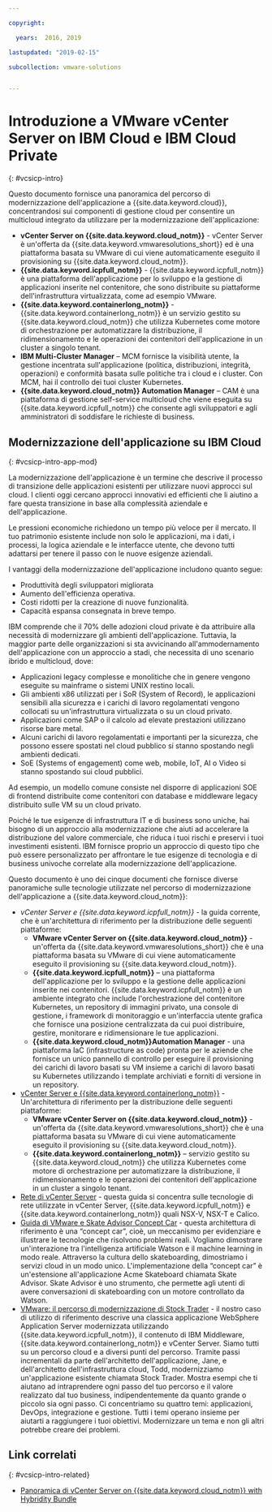 ```yaml
---

copyright:

  years:  2016, 2019

lastupdated: "2019-02-15"

subcollection: vmware-solutions


---
```


# Introduzione a VMware vCenter Server on IBM Cloud e IBM Cloud Private
{: #vcsicp-intro}

Questo documento fornisce una panoramica del percorso di modernizzazione dell'applicazione a {{site.data.keyword.cloud}}, concentrandosi sui componenti di gestione cloud per consentire un multicloud integrato da utilizzare per la modernizzazione dell'applicazione:

- **vCenter Server on {{site.data.keyword.cloud_notm}}** - vCenter Server è un'offerta da {{site.data.keyword.vmwaresolutions_short}} ed è una piattaforma basata su VMware di cui viene automaticamente eseguito il provisioning su {{site.data.keyword.cloud_notm}}.
- **{{site.data.keyword.icpfull_notm}}** - {{site.data.keyword.icpfull_notm}} è una piattaforma dell'applicazione per lo sviluppo e la gestione di applicazioni inserite nel contenitore, che sono distribuite su piattaforme dell'infrastruttura virtualizzata, come ad esempio VMware.
- **{{site.data.keyword.containerlong_notm}}** - {{site.data.keyword.containerlong_notm}} è un servizio gestito su {{site.data.keyword.cloud_notm}} che utilizza Kubernetes come motore di orchestrazione per automatizzare la distribuzione, il ridimensionamento e le operazioni dei contenitori dell'applicazione in un cluster a singolo tenant.
- **IBM Multi-Cluster Manager** – MCM fornisce la visibilità utente, la gestione incentrata sull'applicazione (politica, distribuzioni, integrità, operazioni) e conformità basata sulle politiche tra i cloud e i cluster. Con MCM, hai il controllo dei tuoi cluster Kubernetes.
- **{{site.data.keyword.cloud_notm}} Automation Manager** – CAM è una piattaforma di gestione self-service multicloud che viene eseguita su {{site.data.keyword.icpfull_notm}} che consente agli sviluppatori e agli amministratori di soddisfare le richieste di business.

## Modernizzazione dell'applicazione su IBM Cloud
{: #vcsicp-intro-app-mod}

La modernizzazione dell'applicazione è un termine che descrive il processo di transizione delle applicazioni esistenti per utilizzare nuovi approcci sul cloud. I clienti oggi cercano approcci innovativi ed efficienti che li aiutino a fare questa transizione in base alla complessità aziendale e dell'applicazione.

Le pressioni economiche richiedono un tempo più veloce per il mercato. Il tuo patrimonio esistente include non solo le applicazioni, ma i dati, i processi, la logica aziendale e le interfacce utente, che devono tutti adattarsi per tenere il passo con le nuove esigenze aziendali.

I vantaggi della modernizzazione dell'applicazione includono quanto segue:

- Produttività degli sviluppatori migliorata
- Aumento dell'efficienza operativa.
- Costi ridotti per la creazione di nuove funzionalità.
- Capacità espansa consegnata in breve tempo.

IBM comprende che il 70% delle adozioni cloud private è da attribuire alla necessità di modernizzare gli ambienti dell'applicazione. Tuttavia, la maggior parte delle organizzazioni si sta avvicinando all'ammodernamento dell'applicazione con un approccio a stadi, che necessita di uno scenario ibrido e multicloud, dove:

- Applicazioni legacy complesse e monolitiche che in genere vengono eseguite su mainframe o sistemi UNIX restino locali.
- Gli ambienti x86 utilizzati per i SoR (System of Record), le applicazioni sensibili alla sicurezza e i carichi di lavoro regolamentati vengono collocati su un'infrastruttura virtualizzata o su un cloud privato.
- Applicazioni come SAP o il calcolo ad elevate prestazioni utilizzano risorse bare metal.
- Alcuni carichi di lavoro regolamentati e importanti per la sicurezza, che possono essere spostati nel cloud pubblico si stanno spostando negli ambienti dedicati.
- SoE (Systems of engagement) come web, mobile, IoT, AI o Video si stanno spostando sui cloud pubblici.

Ad esempio, un modello comune consiste nel disporre di applicazioni SOE di frontend distribuite come contenitori con database e middleware legacy distribuito sulle VM su un cloud privato.

Poiché le tue esigenze di infrastruttura IT e di business sono uniche, hai bisogno di un approccio alla modernizzazione che aiuti ad accelerare la distribuzione del valore commerciale, che riduca i tuoi rischi e preservi i tuoi investimenti esistenti. IBM fornisce proprio un approccio di questo tipo che può essere personalizzato per affrontare le tue esigenze di tecnologia e di business univoche correlate alla modernizzazione dell'applicazione.

Questo documento è uno dei cinque documenti che fornisce diverse panoramiche sulle tecnologie utilizzate nel percorso di modernizzazione dell'applicazione a {{site.data.keyword.cloud_notm}}:

* _vCenter Server e {{site.data.keyword.icpfull_notm}}_ - la guida corrente, che è un'architettura di riferimento per la distribuzione delle seguenti piattaforme:
  - **VMware vCenter Server on {{site.data.keyword.cloud_notm}}** - un'offerta da {{site.data.keyword.vmwaresolutions_short}} che è una piattaforma basata su VMware di cui viene automaticamente eseguito il provisioning su {{site.data.keyword.cloud_notm}}.
  - **{{site.data.keyword.icpfull_notm}}** – una piattaforma dell'applicazione per lo sviluppo e la gestione delle applicazioni inserite nei contenitori. {{site.data.keyword.icpfull_notm}} è un ambiente integrato che include l'orchestrazione del contenitore Kubernetes, un repository di immagini privato, una console di gestione, i framework di monitoraggio e un'interfaccia utente grafica che fornisce una posizione centralizzata da cui puoi distribuire, gestire, monitorare e ridimensionare le tue applicazioni.
  - **{{site.data.keyword.cloud_notm}}Automation Manager** - una piattaforma IaC (infrastructure as code) pronta per le aziende che fornisce un unico pannello di controllo per eseguire il provisioning dei carichi di lavoro basati su VM insieme a carichi di lavoro basati su Kubernetes utilizzando i template archiviati e forniti di versione in un repository.
* [vCenter Server e {{site.data.keyword.containerlong_notm}}](/docs/services/vmwaresolutions/archiref/vcsiks?topic=vmware-solutions-vcsiks-intro) - Un'architettura di riferimento per la distribuzione delle seguenti piattaforme:
  - **VMware vCenter Server on {{site.data.keyword.cloud_notm}}** - un'offerta da {{site.data.keyword.vmwaresolutions_short}} che è una piattaforma basata su VMware di cui viene automaticamente eseguito il provisioning su {{site.data.keyword.cloud_notm}}.
  - **{{site.data.keyword.containerlong_notm}}** – servizio gestito su {{site.data.keyword.cloud_notm}} che utilizza Kubernetes come motore di orchestrazione per automatizzare la distribuzione, il ridimensionamento e le operazioni dei contenitori dell'applicazione in un cluster a singolo tenant.
* [Rete di vCenter Server](/docs/services/vmwaresolutions/archiref/vcsnsxt?topic=vmware-solutions-vcsnsxt-intro) - questa guida si concentra sulle tecnologie di rete utilizzate in vCenter Server, {{site.data.keyword.icpfull_notm}} e {{site.data.keyword.containerlong_notm}} quali NSX-V, NSX-T e Calico.
* [Guida di VMware e Skate Advisor Concept Car](/docs/services/vmwaresolutions/archiref/vcscar?topic=vmware-solutions-vcscar-intro) - questa architettura di riferimento è una “concept car”, cioè, un meccanismo per evidenziare e illustrare le tecnologie che risolvono problemi reali. Vogliamo dimostrare un'interazione tra l'intelligenza artificiale Watson e il machine learning in modo reale. Attraverso la cultura dello skateboarding, dimostriamo i servizi cloud in un modo unico. L'implementazione della “concept car” è un'estensione all'applicazione Acme Skateboard chiamata Skate Advisor. Skate Advisor è uno strumento, che permette agli utenti di avere conversazioni di skateboarding con un motore controllato da Watson.
* [VMware: il percorso di modernizzazione di Stock Trader](/docs/services/vmwaresolutions/archiref/vcscontent?topic=vmware-solutions-vcscontent-modjourney) - il nostro caso di utilizzo di riferimento descrive una classica applicazione WebSphere Application Server modernizzata utilizzando {{site.data.keyword.icpfull_notm}}, il contenuto di IBM Middleware, {{site.data.keyword.containerlong_notm}} e vCenter Server. Siamo tutti su un percorso cloud e a diversi punti del percorso. Tramite passi incrementali da parte dell'architetto dell'applicazione, Jane, e dell'architetto dell'infrastruttura cloud, Todd, modernizziamo un'applicazione esistente chiamata Stock Trader. Mostra esempi che ti aiutano ad intraprendere ogni passo del tuo percorso e il valore realizzato dal tuo business, indipendentemente da quanto grande o piccolo sia ogni passo. Ci concentriamo su quattro temi: applicazioni, DevOps, integrazione e gestione. Tutti i temi operano insieme per aiutarti a raggiungere i tuoi obiettivi. Modernizzare un tema e non gli altri potrebbe creare dei problemi.

## Link correlati
{: #vcsicp-intro-related}

* [Panoramica di vCenter Server on {{site.data.keyword.cloud_notm}} with Hybridity Bundle
](/docs/services/vmwaresolutions/archiref/vcs?topic=vmware-solutions-vcs-hybridity-intro)
